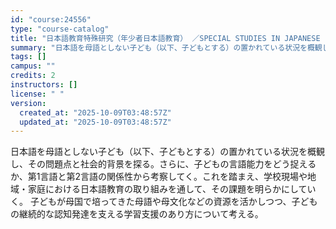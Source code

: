 ```yaml
---
id: "course:24556"
type: "course-catalog"
title: "日本語教育特殊研究（年少者日本語教育） ／SPECIAL STUDIES IN JAPANESE LANGUAGE TEACHING: JAPAN LANGUAGE EDUCATION FOR CHILDREN"
summary: "日本語を母語としない子ども（以下、子どもとする）の置かれている状況を概観し、その問題点と社会的背景を探る。さらに、子どもの言語能力をどう捉えるか、第1言語と第2言語の関係性から考察してく。これを踏まえ、学校現場や地域・家庭における日本語教育…"
tags: []
campus: ""
credits: 2
instructors: []
license: " "
version:
  created_at: "2025-10-09T03:48:57Z"
  updated_at: "2025-10-09T03:48:57Z"
---
```


日本語を母語としない子ども（以下、子どもとする）の置かれている状況を概観し、その問題点と社会的背景を探る。さらに、子どもの言語能力をどう捉えるか、第1言語と第2言語の関係性から考察してく。これを踏まえ、学校現場や地域・家庭における日本語教育の取り組みを通して、その課題を明らかにしていく。 子どもが母国で培ってきた母語や母文化などの資源を活かしつつ、子どもの継続的な認知発達を支える学習支援のあり方について考える。
